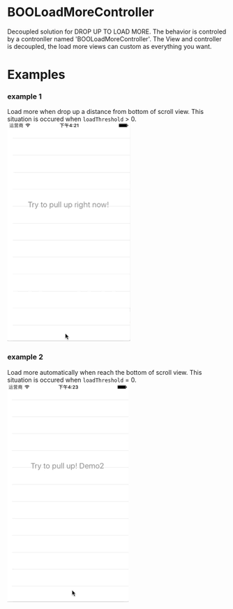 # BOOLoadMoreController
Decoupled solution for DROP UP TO LOAD MORE. The behavior is controled by a contronller named 'BOOLoadMoreController'. The View and controller is decoupled, the load more views can custom as everything you want.

# Examples
### example 1
Load more when drop up a distance from bottom of scroll view. This situation is occured when `loadThreshold` > 0.
![snapshoots 1](Snapshoots/PullUpDemo1.gif)
### example 2
Load more automatically when reach the bottom of scroll view. This situation is occured when `loadThreshold` = 0.
![snapshoots 2](Snapshoots/PullUpDemo2.gif)
